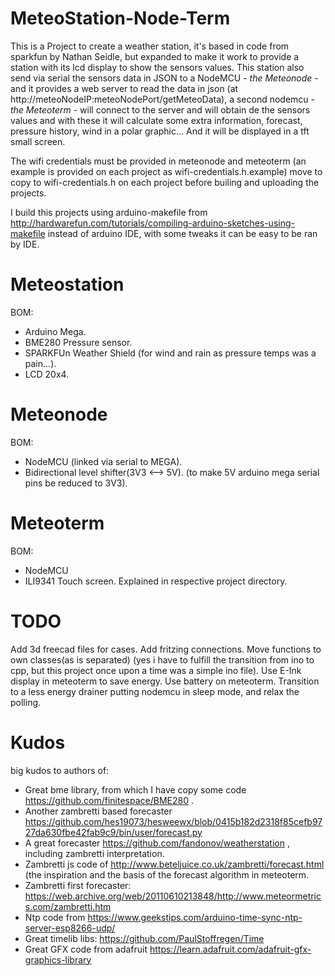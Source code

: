 # MeteoStation-Node-Term
This is a Project to create a weather station, it's based in code from sparkfun by Nathan Seidle, but expanded to make it work to provide a station with its lcd display to show the sensors values. This station also send via serial the sensors data in JSON to a NodeMCU - *the Meteonode* -and it provides a web server to read the data in json (at http://meteoNodeIP:meteoNodePort/getMeteoData), a second nodemcu  - *the Meteoterm* - will connect to the server and will obtain de the sensors values and with these it will calculate some extra information, forecast, pressure history, wind in a polar graphic... And it will be displayed in a tft small screen.

The wifi credentials must be provided in meteonode and meteoterm (an example is provided on each project as wifi-credentials.h.example) move to copy to wifi-credentials.h on each project before builing and uploading the projects.

I build this projects using arduino-makefile from http://hardwarefun.com/tutorials/compiling-arduino-sketches-using-makefile instead of arduino IDE, with some tweaks it can be easy to be ran by IDE.


# Meteostation
BOM:
- Arduino Mega.
- BME280 Pressure sensor.
- SPARKFUn Weather Shield (for wind and rain as pressure temps was a pain...).
- LCD 20x4.

# Meteonode
BOM:
- NodeMCU (linked via serial to MEGA).
- Bidirectional level shifter(3V3 <--> 5V). (to make 5V arduino mega serial pins be reduced to 3V3).

# Meteoterm
BOM:
- NodeMCU 
- ILI9341 Touch screen.
Explained in respective project directory.


# TODO
Add 3d freecad files for cases. 
Add fritzing connections.
Move functions to own classes(as is separated) (yes i have to fulfill the transition from ino to cpp, but this project once upon a time was a simple ino file).
Use E-Ink display in meteoterm to save energy.
Use battery on meteoterm.
Transition to a less energy drainer putting nodemcu in sleep mode, and relax the polling.

# Kudos
big kudos to authors of: 
- Great bme library, from which I have copy some code https://github.com/finitespace/BME280 .
- Another zambretti based forecaster https://github.com/hes19073/hesweewx/blob/0415b182d2318f85cefb9727da630fbe42fab9c9/bin/user/forecast.py 
- A great forecaster https://github.com/fandonov/weatherstation , including zambretti interpretation.
- Zambretti js code of http://www.beteljuice.co.uk/zambretti/forecast.html (the inspiration and the basis of the forecast algorithm in meteoterm.
- Zambretti first forecaster: https://web.archive.org/web/20110610213848/http://www.meteormetrics.com/zambretti.htm
- Ntp code from https://www.geekstips.com/arduino-time-sync-ntp-server-esp8266-udp/
- Great timelib libs: https://github.com/PaulStoffregen/Time 
- Great GFX code from adafruit https://learn.adafruit.com/adafruit-gfx-graphics-library 


